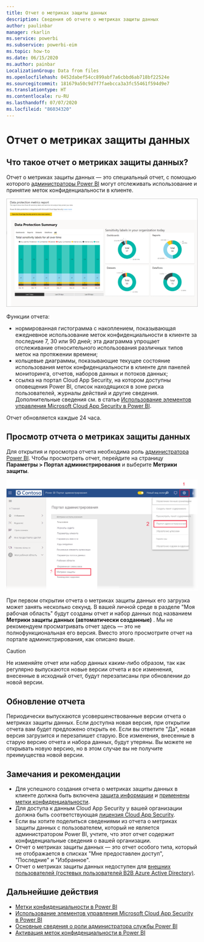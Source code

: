 ```yaml
---
title: Отчет о метриках защиты данных
description: Сведения об отчете о метриках защиты данных
author: paulinbar
manager: rkarlin
ms.service: powerbi
ms.subservice: powerbi-eim
ms.topic: how-to
ms.date: 06/15/2020
ms.author: painbar
LocalizationGroup: Data from files
ms.openlocfilehash: 0452dabef54cc899abf7a6cbbd6ab718bf22524e
ms.sourcegitcommit: 181679a50c9d7f7faebcca3a3fc55461f594d9e7
ms.translationtype: HT
ms.contentlocale: ru-RU
ms.lasthandoff: 07/07/2020
ms.locfileid: "86034320"
---
```

# <a name="data-protection-metrics-report"></a>Отчет о метриках защиты данных

## <a name="what-is-the-data-protection-metrics-report"></a>Что такое отчет о метриках защиты данных?
Отчет о метриках защиты данных — это специальный отчет, с помощью которого [администраторы Power BI](../service-admin-role.md) могут отслеживать использование и принятие меток конфиденциальности в клиенте.

![Отчет о метриках защиты данных](./media/service-security-data-protection-metrics-report/protection-metrics-seven-days-1.png)
 
Функции отчета:
* нормированная гистограмма с накоплением, показывающая ежедневное использование меток конфиденциальности в клиенте за последние 7, 30 или 90 дней; эта диаграмма упрощает отслеживание относительного использования различных типов меток на протяжении времени;
* кольцевые диаграммы, показывающие текущее состояние использования меток конфиденциальности в клиенте для панелей мониторинга, отчетов, наборов данных и потоков данных;
* ссылка на портал Cloud App Security, на котором доступны оповещения Power BI, список находящихся в зоне риска пользователей, журналы действий и другие сведения. Дополнительные сведения см. в статье [Использование элементов управления Microsoft Cloud App Security в Power BI](./service-security-using-microsoft-cloud-app-security-controls.md).

Отчет обновляется каждые 24 часа.

## <a name="viewing-the-data-protection-metrics-report"></a>Просмотр отчета о метриках защиты данных

Для открытия и просмотра отчета необходима роль [администратора Power BI](../service-admin-role.md).
Чтобы просмотреть отчет, перейдите на страницу **Параметры > Портал администрирования** и выберите **Метрики защиты**.

![метрики защиты на портале администрирования](./media/service-security-data-protection-metrics-report/protection-metrics-admin-portal.png)
 
 
При первом открытии отчета о метриках защиты данных его загрузка может занять несколько секунд. В вашей личной среде в разделе "Моя рабочая область" будут созданы отчет и набор данных под названием **Метрики защиты данных (автоматически созданные)** . Мы не рекомендуем просматривать отчет здесь — это не полнофункциональная его версия. Вместо этого просмотрите отчет на портале администрирования, как описано выше.

> [!CAUTION]
> Не изменяйте отчет или набор данных каким-либо образом, так как регулярно выпускаются новые версии отчета и все изменения, внесенные в исходный отчет, будут перезаписаны при обновлении до новой версии.

## <a name="report-updates"></a>Обновление отчета

Периодически выпускаются усовершенствованные версии отчета о метриках защиты данных. Если доступна новая версия, при открытии отчета вам будет предложено открыть ее. Если вы ответите "Да", новая версия загрузится и перезапишет старую. Все изменения, внесенные в старую версию отчета и набора данных, будут утеряны. Вы можете не открывать новую версию, но в этом случае вы не получите преимущества новой версии. 
## <a name="notes-and-considerations"></a>Замечания и рекомендации
* Для успешного создания отчета о метриках защиты данных в клиенте должна быть включена [защита информации](./service-security-enable-data-sensitivity-labels.md) и [применены метки конфиденциальности](./service-security-apply-data-sensitivity-labels.md). 
* Для доступа к данным Cloud App Security у вашей организации должна быть соответствующая [лицензия Cloud App Security](https://docs.microsoft.com/power-bi/admin/service-security-using-microsoft-cloud-app-security-controls#microsoft-cloud-app-security-licensing).
* Если вы хотите поделиться сведениями из отчета о метриках защиты данных с пользователем, который не является администратором Power BI, учтите, что этот отчет содержит конфиденциальные сведения о вашей организации.
* Отчет о метриках защиты данных — это отчет особого типа, который не отображается в списках "Мне предоставлен доступ", "Последние" и "Избранное".
* Отчет о метриках защиты данных недоступен для [внешних пользователей (гостевых пользователей B2B Azure Active Directory)](../service-admin-azure-ad-b2b.md).
## <a name="next-steps"></a>Дальнейшие действия
* [Метки конфиденциальности в Power BI](./service-security-sensitivity-label-overview.md)
* [Использование элементов управления Microsoft Cloud App Security в Power BI](service-security-using-microsoft-cloud-app-security-controls.md)
* [Основные сведения о роли администратора службы Power BI](service-admin-role.md)
* [Активация меток конфиденциальности в Power BI](service-security-enable-data-sensitivity-labels.md)